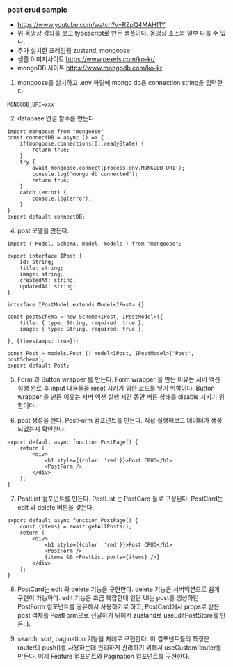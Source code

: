 ### post crud sample

- https://www.youtube.com/watch?v=RZpQ4MAHf1Y
- 위 동영상 강좌를 보고 typescript로 만든 샘플이다. 동영상 소스와 일부 다를 수 있다.
- 추가 설치한 프레임웤 zustand, mongoose
- 샘플 이미지사이트 https://www.pexels.com/ko-kr/ 
- mongoDB 사이트 https://www.mongodb.com/ko-kr

1. mongoose를 설치하고 .env 파일에 mongo db용 connection string을 입력한다.

```
MONGODB_URI=xxx
```

2. database 연결 함수를 만든다.

```
import mongoose from "mongoose"
const connectDB = async () => {
    if(mongoose.connections[0].readyState) {
        return true;
    }
    try {
        await mongoose.connect(process.env.MONGODB_URI!);
        console.log('mongo db connected');
        return true;
    }
    catch (error) {
        console.log(error);
    }
}
export default connectDB;
```

4. post 모델을 만든다.

```
import { Model, Schema, model, models } from "mongoose";

export interface IPost {
    id: string;
    title: string;
    image: string;
    createdAt: string;
    updatedAt: string;
}

interface IPostModel extends Model<IPost> {}

const postSchema = new Schema<IPost, IPostModel>({
    title: { type: String, required: true },
    image: { type: String, required: true },
    
}, {timestamps: true});

const Post = models.Post || model<IPost, IPostModel>('Post', postSchema);
export default Post;
```

5. Form 과 Button wrapper 를 만든다. 
Form wrapper 을 만든 이유는 서버 액션 실행 완료 후 input 내용들을 reset 시키기 위한 코드를 넣기 위함이다.
Button wrapper 을 만든 이유는 서버 액션 실행 시간 동안 버튼 상태를 disable 시키기 위함이다.

6. post 생성을 한다.
PostForm 컴포넌트를 만든다. 직접 실행해보고 데이터가 생성되었는지 확인한다.

```
export default async function PostPage() {
    return (
        <div>
            <h1 style={{color: 'red'}}>Post CRUD</h1>
            <PostForm />
        </div>
    );
}
```

7. PostList 컴포넌트를 만든다. PostList 는 PostCard 들로 구성된다.
PostCard는 edit 와 delete 버튼을 갖는다.

```
export default async function PostPage() {
    const {items} = await getAllPosts();
    return (
        <div>
            <h1 style={{color: 'red'}}>Post CRUD</h1>
            <PostForm />
            {items && <PostList posts={items} />}
        </div>
    );
}
```

8. PostCard는 edit 와 delete 기능을 구현한다.
delete 기능은 서버액션으로 쉽게 구현이 가능하다.
edit 기능은 조금 복잡한데 일단 UI는 post를 생성하던 PostForm 컴포넌트를 공유해서 사용하기로 하고,
PostCard에서 props로 받은 post 객체를 PostForm으로 전달하기 위해서 zustand로 useEditPostStore를 만든다.

9. search, sort, pagination 기능을 차례로 구현한다. 이 컴포넌트들의 특징은 router의 push()를 사용하는데 편리하게 관리하기 위해서 useCustomRouter를 만든다. 이제 Feature 컴포넌트와 Pagination 컴포넌트를 구현한다.
